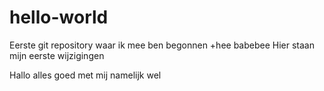 # hello-world
Eerste git repository waar ik mee ben begonnen
+hee babebee
Hier staan mijn eerste wijzigingen

Hallo alles goed
met mij namelijk wel